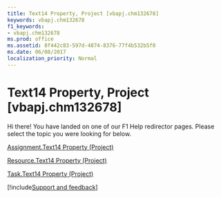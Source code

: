 ```yaml
---
title: Text14 Property, Project [vbapj.chm132678]
keywords: vbapj.chm132678
f1_keywords:
- vbapj.chm132678
ms.prod: office
ms.assetid: 8f442c83-597d-4874-8376-77f4b532b5f0
ms.date: 06/08/2017
localization_priority: Normal
---
```



# Text14 Property, Project [vbapj.chm132678]

Hi there! You have landed on one of our F1 Help redirector pages. Please select the topic you were looking for below.

[Assignment.Text14 Property (Project)](http://msdn.microsoft.com/library/44456fa9-47c5-d8a7-0bcc-f01d9cd08344%28Office.15%29.aspx)

[Resource.Text14 Property (Project)](http://msdn.microsoft.com/library/1bc8f86e-788b-30cd-34f6-b1923712b3e2%28Office.15%29.aspx)

[Task.Text14 Property (Project)](http://msdn.microsoft.com/library/113612ad-27fb-db22-6aaa-ad42628f933b%28Office.15%29.aspx)

[!include[Support and feedback](~/includes/feedback-boilerplate.md)]